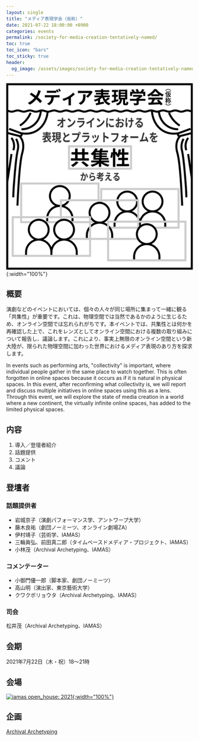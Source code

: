 ```yaml
---
layout: single
title: "メディア表現学会（仮称）"
date: 2021-07-22 18:00:00 +0900
categories: events
permalink: /society-for-media-creation-tentatively-named/
toc: true
toc_icon: "bars"
toc_sticky: true
header:
  og_image: /assets/images/society-for-media-creation-tentatively-named.png
---
```


![Banner](/assets/images/society-for-media-creation-tentatively-named.png){:width="100%"}

## 概要

演劇などのイベントにおいては、個々の人々が同じ場所に集まって一緒に観る「共集性」が重要です。これは、物理空間では当然であるかのように生じるため、オンライン空間では忘れられがちです。本イベントでは、共集性とは何かを再確認した上で、これをレンズとしてオンライン空間における複数の取り組みについて報告し、議論します。これにより、事実上無限のオンライン空間という新大陸が、限られた物理空間に加わった世界におけるメディア表現のあり方を探求します。

In events such as performing arts, "collectivity" is important, where individual people gather in the same place to watch together. This is often forgotten in online spaces because it occurs as if it is natural in physical spaces. In this event, after reconfirming what collectivity is, we will report and discuss multiple initiatives in online spaces using this as a lens. Through this event, we will explore the state of media creation in a world where a new continent, the virtually infinite online spaces, has added to the limited physical spaces.

## 内容

1. 導入／登壇者紹介
2. 話題提供
3. コメント
4. 議論

## 登壇者

### 話題提供者

- 岩城京子（演劇パフォーマンス学、アントワープ大学）
- 藤木良祐（劇団ノーミーツ、オンライン劇場ZA）
- 伊村靖子（芸術学、IAMAS）
- 三輪眞弘、前田真二郎（タイムベースドメディア・プロジェクト、IAMAS）
- 小林茂（Archival Archetyping、IAMAS）

### コメンテーター

- 小御門優一郎（脚本家、劇団ノーミーツ）
- 高山明（演出家、東京藝術大学）
- クワクボリョウタ（Archival Archetyping、IAMAS）

### 司会

松井茂（Archival Archetyping、IAMAS）

## 会期

2021年7月22日（木・祝）18〜21時

## 会場

[![iamas open_house: 2021](https://www.iamas.ac.jp/wordpress02/wp-content/uploads/iamasopenhouse2021-1728x972.jpg){:width="100%"}](https://iamas-oh2021.vercel.app/session/society-for-media-creation-tentative/)

## 企画

[Archival Archetyping](https://twitter.com/iamas_aa)
